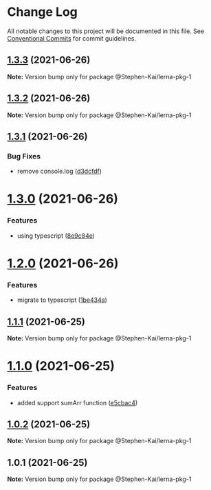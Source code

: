 # Change Log

All notable changes to this project will be documented in this file.
See [Conventional Commits](https://conventionalcommits.org) for commit guidelines.

## [1.3.3](git@github.com:Stephen-Kai/lerna-workspace.git/compare/@Stephen-Kai/lerna-pkg-1@1.3.2...@Stephen-Kai/lerna-pkg-1@1.3.3) (2021-06-26)

**Note:** Version bump only for package @Stephen-Kai/lerna-pkg-1





## [1.3.2](git@github.com:Stephen-Kai/lerna-workspace.git/compare/@Stephen-Kai/lerna-pkg-1@1.3.1...@Stephen-Kai/lerna-pkg-1@1.3.2) (2021-06-26)

**Note:** Version bump only for package @Stephen-Kai/lerna-pkg-1





## [1.3.1](git@github.com:Stephen-Kai/lerna-workspace.git/compare/@Stephen-Kai/lerna-pkg-1@1.3.0...@Stephen-Kai/lerna-pkg-1@1.3.1) (2021-06-26)


### Bug Fixes

* remove console.log ([d3dcfdf](git@github.com:Stephen-Kai/lerna-workspace.git/commit/d3dcfdf66886ec753a1e2e1293424e292ca2ea10))





# [1.3.0](git@github.com:Stephen-Kai/lerna-workspace.git/compare/@Stephen-Kai/lerna-pkg-1@1.2.0...@Stephen-Kai/lerna-pkg-1@1.3.0) (2021-06-26)


### Features

* using typescript ([8e9c84e](git@github.com:Stephen-Kai/lerna-workspace.git/commit/8e9c84ec62b2b5a79ffea2a7cb6c98644846957f))





# [1.2.0](git@github.com:Stephen-Kai/lerna-workspace.git/compare/@Stephen-Kai/lerna-pkg-1@1.1.1...@Stephen-Kai/lerna-pkg-1@1.2.0) (2021-06-26)


### Features

* migrate to typescript ([1be434a](git@github.com:Stephen-Kai/lerna-workspace.git/commit/1be434a1c63cf779bab1dcdd10cb3faed5625e0c))





## [1.1.1](git@github.com:Stephen-Kai/lerna-workspace.git/compare/@Stephen-Kai/lerna-pkg-1@1.1.0...@Stephen-Kai/lerna-pkg-1@1.1.1) (2021-06-25)

**Note:** Version bump only for package @Stephen-Kai/lerna-pkg-1





# [1.1.0](git@github.com:Stephen-Kai/lerna-workspace.git/compare/@Stephen-Kai/lerna-pkg-1@1.0.2...@Stephen-Kai/lerna-pkg-1@1.1.0) (2021-06-25)


### Features

* added support sumArr function ([e5cbac4](git@github.com:Stephen-Kai/lerna-workspace.git/commit/e5cbac43fa6d581bf181fe67d9aca6f1300f6b16))





## [1.0.2](git@github.com:Stephen-Kai/lerna-workspace.git/compare/@Stephen-Kai/lerna-pkg-1@1.0.1...@Stephen-Kai/lerna-pkg-1@1.0.2) (2021-06-25)

**Note:** Version bump only for package @Stephen-Kai/lerna-pkg-1





## 1.0.1 (2021-06-25)

**Note:** Version bump only for package @Stephen-Kai/lerna-pkg-1
